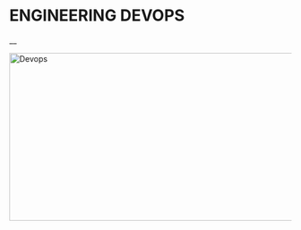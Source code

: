 # ENGINEERING DEVOPS
__

<img src="https://user-images.githubusercontent.com/117872283/219330330-0f73f24a-8eb3-42e1-be6c-caee9e1d70d4.jpg" alt="Devops" width="600px" height="300px" >


